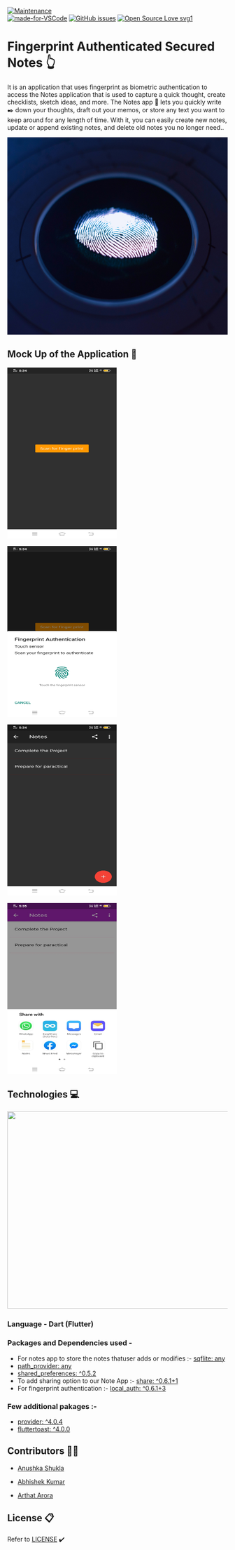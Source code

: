 [![Maintenance](https://img.shields.io/badge/Maintained%3F-yes-green.svg)](https://GitHub.com/Naereen/StrapDown.js/graphs/commit-activity)  
[![made-for-VSCode](https://img.shields.io/badge/Made%20for-VSCode-1f425f.svg)](https://code.visualstudio.com/) [![GitHub issues](https://img.shields.io/github/issues/S-ayanide/Flutter-Whatsapp-UI-Clone.svg)](https://github.com/S-ayanide/Flutter-Whatsapp-UI-Clone/stargazers) [![Open Source Love svg1](https://badges.frapsoft.com/os/v1/open-source.svg?v=103)](https://github.com/ellerbrock/open-source-badges/)


# Fingerprint Authenticated Secured Notes :point_up_2:

It is an application that uses fingerprint as biometric authentication to access the Notes application that is used to capture a quick thought, create checklists, sketch ideas, and more. The Notes app :memo: lets you quickly write :black_nib: down your thoughts, draft out your memos, or store any text you want to keep around for any length of time. With it, you can easily create new notes, update or append existing notes, and delete old notes you no longer need..



<p align="center">
  <img width="900" height="450" src="https://github.com/Anushka-shukla/Fingerprint-Authenticated-Secured-Note/blob/master/images/george-prentzas-SRFG7iwktDk-unsplash.jpg">
</p>

## Mock Up of the Application :iphone:
<p align="left">
  <img width="250" height="390" src="https://github.com/Anushka-shukla/Fingerprint-Authenticated-Secured-Note/blob/master/mockup/WhatsApp%20Image%202020-05-29%20at%205.45.19%20PM.jpeg">
  <p align="left">
  <img width="250" height="390" src="https://github.com/Anushka-shukla/Fingerprint-Authenticated-Secured-Note/blob/master/mockup/WhatsApp%20Image%202020-05-29%20at%205.50.20%20PM.jpeg">
     <p align="left">
  <img width="250" height="390" src="https://github.com/Anushka-shukla/Fingerprint-Authenticated-Secured-Note/blob/master/mockup/WhatsApp%20Image%202020-05-29%20at%205.50.18%20PM.jpeg">
          <p align="left">
  <img width="250" height="390" src="https://github.com/Anushka-shukla/Fingerprint-Authenticated-Secured-Note/blob/master/mockup/WhatsApp%20Image%202020-05-29%20at%205.45.22%20PM.jpeg">
    



## Technologies :computer:
<p align="center">
  <img width="900" height="450" src="https://media.giphy.com/media/fQZX2aoRC1Tqw/giphy.gif">

### Language - Dart (Flutter) 
### Packages and Dependencies used - 
- For notes app to store the notes thatuser adds or modifies :-    [sqflite: any](https://pub.dev/packages/sqflite)
- [path_provider: any](https://pub.dev/packages/path_provider)
- [shared_preferences: ^0.5.2](https://pub.dev/packages/shared_preferences)
- To add sharing option to our Note App :- [share: ^0.6.1+1](https://pub.dev/packages/share)
- For fingerprint authentication :- [local_auth: ^0.6.1+3](https://pub.dev/packages/local_auth/versions)
###  Few additional pakages :-
- [provider: ^4.0.4](https://pub.dev/packages/provider)
- [fluttertoast: ^4.0.0](https://pub.dev/packages/fluttertoast)


</p>



## Contributors :woman_technologist:

- [Anushka Shukla](https://github.com/Anushka-shukla) 

- [Abhishek Kumar](https://github.com/DOOMSTERR)

- [Arthat Arora]()


## License :clipboard:
Refer to [LICENSE](https://github.com/Anushka-shukla/Fingerprint-Authenticated-Secured-Note/blob/master/LICENSE.md) :heavy_check_mark:



